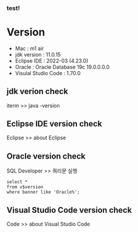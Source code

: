 ### test!

# Version

- Mac : m1 air
- jdk version : 11.0.15
- Eclipse IDE : 2022-03 (4.23.0)
- Oracle : Oracle Database 19c 19.0.0.0.0
- Visulal Studio Code : 1.70.0

## jdk verion check

iterm >> java -version

## Eclipse IDE version check

Eclipse >> about Eclipse

## Oracle version check

SQL Developer >> 쿼리문 실행

    select *
    from v$version
    where banner like 'Oracle%';

## Visual Studio Code version check

Code >> about Visual Studio Code
